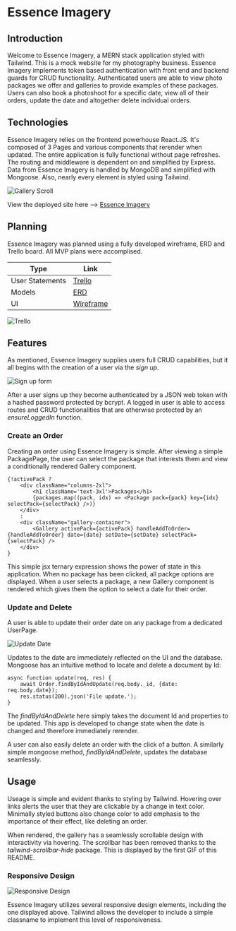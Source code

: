 # Essence Imagery

## Introduction

Welcome to Essence Imagery, a MERN stack application styled with Tailwind. This is a mock website for my photography business. Essence Imagery implements token based authentication with front end and backend guards for CRUD functionality. Authenticated users are able to view photo packages we offer and galleries to provide examples of these packages. Users can also book a photoshoot for a specific date, view all of their orders, update the date and altogether delete individual orders. 

## Technologies

Essence Imagery relies on the frontend powerhouse React.JS. It's composed of 3 Pages and various components that rerender when updated. The entire application is fully functional without page refreshes. The routing and middleware is dependent on and simplified by Express. Data from Essence Imagery is handled by MongoDB and simplified with Mongoose. Also, nearly every element is styled using Tailwind. 

![Gallery Scroll](https://media.giphy.com/media/aZNIeFFlMd2ALFZLR0/giphy.gif)

View the deployed site here --> [Essence Imagery](https://essence-imagery.herokuapp.com/)

## Planning

Essence Imagery was planned using a fully developed wireframe, ERD and Trello board. All MVP plans were accomplised. 

| Type | Link |
|-----|-----
| User Statements | [Trello](https://trello.com/b/Oh7JX2H3/project3) |
| Models | [ERD](https://lucid.app/lucidchart/d2d3ba39-a4f7-4208-909e-4d3f2280b97f/edit?beaconFlowId=293E4409970036BA&invitationId=inv_37e29a90-f3a1-41b3-8641-9af0e5b563f2&page=0_0#)|
| UI | [Wireframe](https://www.figma.com/file/4ymiL0bgZZ3sNQazVtWwtX/Project3?node-id=0-1&t=3KznuURnvlEmjiWr-0)|

![Trello](https://i.ibb.co/hK8zLD5/873-C3568-397-A-448-B-BB73-100-B7-A31-D1-A8.jpg)


## Features

As mentioned, Essence Imagery supplies users full CRUD capabilities, but it all begins with the creation of a user via the *sign up*.

![Sign up form](https://i.ibb.co/ZGGwmwz/62-CAE80-E-50-C5-402-F-8245-68-F8-DD36559-D.jpg)

After a user signs up they become authenticated by a JSON web token with a hashed password protected by bcrypt. A logged in user is able to access routes and CRUD functionalities that are otherwise protected by an *ensureLoggedIn* function.

### Create an Order

Creating an order using Essence Imagery is simple. After viewing a simple PackagePage, the user can select the package that interests them and view a conditionally rendered Gallery component. 

```
{!activePack ?
    <div className="columns-2xl">
        <h1 className='text-3xl'>Packages</h1>
        {packages.map((pack, idx) => <Package pack={pack} key={idx} selectPack={selectPack} />)}
    </div>
    :
    <div className="gallery-container">
        <Gallery activePack={activePack} handleAddToOrder={handleAddToOrder} date={date} setDate={setDate} selectPack={selectPack} />
    </div>
}
```

This simple jsx ternary expression shows the power of state in this application. When no package has been clicked, all packge options are displayed. When a user selects a package, a new Gallery component is rendered which gives them the option to select a date for their order.

### Update and Delete

A user is able to update their order date on any package from a dedicated UserPage.

![Update Date](https://i.ibb.co/ZBRffWM/Screenshot-2023-04-20-at-9-06-24-PM.png)

Updates to the date are immediately reflected on the UI and the database. Mongoose has an intuitive method to locate and delete a document by Id: 
```
async function update(req, res) {
    await Order.findByIdAndUpdate(req.body._id, {date: req.body.date}); 
    res.status(200).json('File update.');
}
```
The *findByIdAndDelete* here simply takes the document Id and properties to be updated. This app is developed to change state when the date is changed and therefore immediately rerender. 

A user can also easily delete an order with the click of a button. A similarly simple mongoose method, *findByIdAndDelete*, updates the database seamlessly. 

## Usage

Useage is simple and evident thanks to styling by Tailwind. Hovering over links alerts the user that they are clickable by a change in text color. Minimally styled buttons also change color to add emphasis to the importance of their effect, like deleting an order. 

When rendered, the gallery has a seamlessly scrollable design with interactivity via hovering. The scrollbar has been removed thanks to the *tailwind-scrollbar-hide* package. This is displayed by the first GIF of this README.

### Responsive Design
![Responsive Design](https://media.giphy.com/media/3yWOgwwcTfIipnUc6a/giphy.gif)

Essence Imagery utilizes several responsive design elements, including the one displayed above. Tailwind allows the developer to include a simple classname to implement this level of responsiveness. 